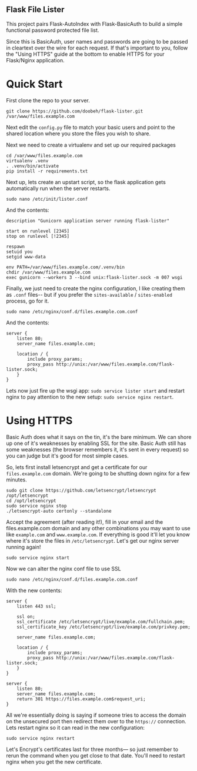 Flask File Lister
-----------------

This project pairs Flask-AutoIndex with Flask-BasicAuth to build a simple functional
password protected file list.

Since this is BasicAuth, user names and passwords are going to be passed in cleartext
over the wire for each request. If that's important to you, follow the "Using HTTPS" guide at
the bottom to enable HTTPS for your Flask/Nginx application.


Quick Start
===========

First clone the repo to your server.

    git clone https://github.com/doobeh/flask-lister.git /var/www/files.example.com

Next edit the `config.py` file to match your basic users and point to the shared location
where you store the files you wish to share.

Next we need to create a virtualenv and set up our required packages

    cd /var/www/files.example.com
    virtualenv .venv
    . .venv/bin/activate
    pip install -r requirements.txt

Next up, lets create an upstart script, so the flask application gets automatically
run when the server restarts.

    sudo nano /etc/init/lister.conf

And the contents:

    description "Gunicorn application server running flask-lister"

    start on runlevel [2345]
    stop on runlevel [!2345]

    respawn
    setuid you
    setgid www-data

    env PATH=/var/www/files.example.com/.venv/bin
    chdir /var/www/files.example.com
    exec gunicorn --workers 3 --bind unix:flask-lister.sock -m 007 wsgi

Finally, we just need to create the nginx configuration, I like creating them
as `.conf` files-- but if you prefer the `sites-available` / `sites-enabled`
process, go for it.

    sudo nano /etc/nginx/conf.d/files.example.com.conf

And the contents:

    server {
        listen 80;
        server_name files.example.com;

        location / {
            include proxy_params;
            proxy_pass http://unix:/var/www/files.example.com/flask-lister.sock;
        }
    }

Lets now just fire up the wsgi app:  `sudo service lister start` and restart nginx
to pay attention to the new setup: `sudo service nginx restart`.

Using HTTPS
===========

Basic Auth does what it says on the tin, it's the bare minimum.  We can shore up
one of it's weaknesses by enabling SSL for the site.  Basic Auth still has some
weaknesses (the browser remembers it, it's sent in every request) so you can judge
but it's good for most simple cases.

So, lets first install letsencrypt and get a certificate for our `files.example.com`
domain.  We're going to be shutting down nginx for a few minutes.

    sudo git clone https://github.com/letsencrypt/letsencrypt /opt/letsencrypt
    cd /opt/letsencrypt
    sudo service nginx stop
    ./letsencrypt-auto certonly --standalone

Accept the agreement (after reading it!), fill in your email
and the files.example.com domain and any other combinations you may want to use
like `example.com` and `www.example.com`.  If everything is good it'll let you know
where it's store the files in `/etc/letsencrypt`.  Let's get our nginx server
running again!

    sudo service nginx start

Now we can alter the nginx conf file to use SSL

    sudo nano /etc/nginx/conf.d/files.example.com.conf

With the new contents:

    server {
        listen 443 ssl;

        ssl on;
        ssl_certificate /etc/letsencrypt/live/example.com/fullchain.pem;
        ssl_certificate_key /etc/letsencrypt/live/example.com/privkey.pem;

        server_name files.example.com;

        location / {
            include proxy_params;
            proxy_pass http://unix:/var/www/files.example.com/flask-lister.sock;
        }
    }

    server {
        listen 80;
        server_name files.example.com;
        return 301 https://files.example.com$request_uri;
    }


All we're essentially doing is saying if someone tries to access the domain on the
unsecured port then redirect them over to the `https://` connection.  Lets restart
nginx so it can read in the new configuration:

    sudo service nginx restart

Let's Encrypt's certificates last for three months— so just remember to rerun the
command when you get close to that date. You'll need to restart nginx when you get
the new certificate.
